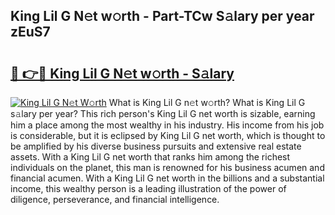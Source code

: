 ## King Lil G N𝚎t w𝚘rth - Part-TCw S𝚊lary per year zEuS7

# <h2><a href="http://gc1s9wd.nevu.top/?p=King+Lil+G">🔗 👉🔴 King Lil G N𝚎t w𝚘rth - S𝚊lary</a></h2>

[![King Lil G N𝚎t W𝚘rth](https://i.imgur.com/Oavwk0R.jpeg)](http://gc1s9wd.nevu.top/?p=King+Lil+G)
What is King Lil G n𝚎t w𝚘rth? What is King Lil G s𝚊lary per year?
This rich person's King Lil G net worth is sizable, earning him a place among the most wealthy in his industry. His income from his job is considerable, but it is eclipsed by King Lil G net worth, which is thought to be amplified by his diverse business pursuits and extensive real estate assets. With a King Lil G net worth that ranks him among the richest individuals on the planet, this man is renowned for his business acumen and financial acumen. With a King Lil G net worth in the billions and a substantial income, this wealthy person is a leading illustration of the power of diligence, perseverance, and financial intelligence.
